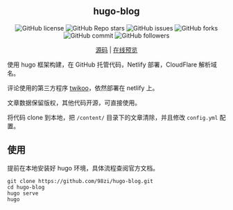 <div style="text-align:center">

## hugo-blog

![GitHub license](https://img.shields.io/github/license/98zi/hugo-blog) 
![GitHub Repo stars](https://img.shields.io/github/stars/98zi/hugo-blog) 
![GitHub issues](https://img.shields.io/github/issues/98zi/hugo-blog) 
![GitHub forks](https://img.shields.io/github/forks/98zi/hugo-blog) 
![GitHub commit](https://img.shields.io/github/commit-activity/t/98zi/hugo-blog) 
![GitHub followers](https://img.shields.io/github/followers/98zi)

[源码](https://github.com/98zi/hugo-blog) | [在线预览](https://zishu.me)

</div>

使用 hugo 框架构建，在 GitHub 托管代码，Netlify 部署，CloudFlare 解析域名。

评论使用的第三方程序 [twikoo](https://twikoo.js.org/)，依然部署在 netlify 上。

文章数据保留版权，其他代码开源，可直接使用。

将代码 clone 到本地，把 `/content/` 目录下的文章清除，并且修改 `config.yml` 配置。

## 使用

提前在本地安装好 hugo 环境，具体流程查阅官方文档。

```shell
git clone https://github.com/98zi/hugo-blog.git
cd hugo-blog
hugo serve
hugo
```
